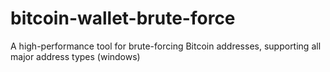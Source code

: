 # bitcoin-wallet-brute-force
A high-performance tool for brute-forcing Bitcoin addresses, supporting all major address types (windows)
